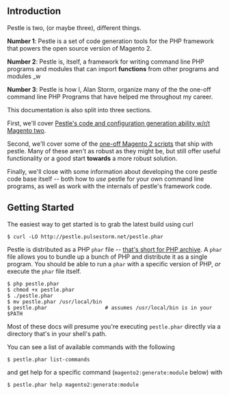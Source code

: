 ## Introduction

Pestle is two, (or maybe three), different things.

**Number 1**: Pestle is a set of code generation tools for the PHP framework that powers the open source version of Magento 2.

**Number 2**: Pestle is, itself, a framework for writing command line PHP programs and modules that can import **functions** from other programs and modules _w

**Number 3**: Pestle is how I, Alan Storm, organize many of the the one-off command line PHP Programs that have helped me throughout my career.

This documentation is also split into three sections.

First, we'll cover [Pestle's code and configuration generation ability w/r/t Magento two](https://pestle.readthedocs.io/en/latest/magento2-introduction/).

Second, we'll cover some of the [one-off Magento 2 scripts](https://pestle.readthedocs.io/en/latest/magento2-other-introduction/) that ship with pestle.  Many of these aren't as robust as they might be, but still offer useful functionality or a good start **towards** a more robust solution.

Finally, we'll close with some information about developing the core pestle code base itself -- both how to *use* pestle for your own command line programs, as well as work with the internals of pestle's framework code.

## Getting Started

The easiest way to get started is to grab the latest build using curl

    $ curl -LO http://pestle.pulsestorm.net/pestle.phar

Pestle is distributed as a PHP `phar` file -- [that's short for PHP archive](https://www.php.net/manual/en/book.phar.php).  A `phar` file allows you to bundle up a bunch of PHP and distribute it as a single program.  You should be able to run a `phar` with a specific version of PHP, *or* execute the `phar` file itself.

    $ php pestle.phar
    $ chmod +x pestle.phar
    $ ./pestle.phar
    $ mv pestle.phar /usr/local/bin
    $ pestle.phar                   # assumes /usr/local/bin is in your $PATH

Most of these docs will presume you're executing `pestle.phar` directly via a directory that's in your shell's path.

You can see a list of available commands with the following

    $ pestle.phar list-commands

and get help for a specific command (`magento2:generate:module` below) with

    $ pestle.phar help magento2:generate:module
